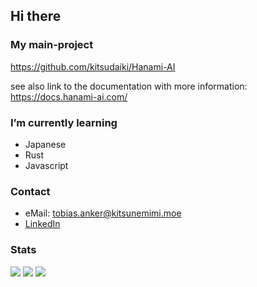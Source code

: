 ## Hi there

### My main-project

https://github.com/kitsudaiki/Hanami-AI

see also link to the documentation with more information: https://docs.hanami-ai.com/

### I’m currently learning

- Japanese
- Rust
- Javascript

### Contact

- eMail: tobias.anker@kitsunemimi.moe
- [LinkedIn](https://www.linkedin.com/in/tobiasanker42)

### Stats

 ![](http://github-profile-summary-cards.vercel.app/api/cards/profile-details?username=kitsudaiki&theme=github) 
 ![](http://github-profile-summary-cards.vercel.app/api/cards/stats?username=kitsudaiki&theme=github&include_all_commits=true&hide=contribs)
 ![](http://github-profile-summary-cards.vercel.app/api/cards/repos-per-language?username=kitsudaiki&theme=github)
 


<!--
 ![](https://github-readme-stats.vercel.app/api?username=kitsudaiki&hide=contribs&count_private=true&show_icons=true&theme=tokyonight&include_all_commits=true)
![](https://github-readme-stats.vercel.app/api/top-langs/?username=kitsudaiki&layout=compact&theme=tokyonight)](https://github.com/anuraghazra/github-readme-stats)
**kitsudaiki/kitsudaiki** is a ✨ _special_ ✨ repository because its `README.md` (this file) appears on your GitHub profile.
### Hi there 👋

Here are some ideas to get you started:

- 🔭 I’m currently working on ...
- 🌱 I’m currently learning ...
- 👯 I’m looking to collaborate on ...
- 🤔 I’m looking for help with ...
- 💬 Ask me about ...
- 📫 How to reach me: ...
- 😄 Pronouns: ...
- ⚡ Fun fact: ...
-->
